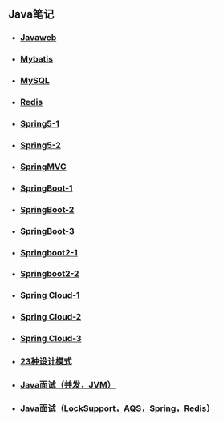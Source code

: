 <!-- @import "[TOC]" {cmd="toc" depthFrom=1 depthTo=6 orderedList=false} -->

<!-- code_chunk_output -->

<!-- - [Java](#java)
  - [基础 (必看 :+1:)](#基础)
  - [容器](#容器)
  - [并发](#并发)
  - [JVM (必看 :+1:)](#jvm-必看-1)
  - [新特性](#新特性)
- [网络](#网络)
- [操作系统](#操作系统)
- [数据结构与算法](#数据结构与算法)
  - [数据结构](#数据结构)
  - [算法](#算法)
- [数据库](#数据库)
  - [MySQL](#mysql)
  - [Redis](#redis)
- [系统设计](#系统设计)
  - [编码之道(必看 :+1:)](#编码之道必看-1)
  - [常用框架](#常用框架)
    - [Spring/SpringBoot](#springspringboot)
    - [MyBatis](#mybatis)
    - [Netty (必看 :+1:)](#netty-必看-1)
    - [ZooKeeper](#zookeeper)
  - [认证授权](#认证授权)
    - [JWT](#jwt)
    - [SSO(单点登录)](#sso单点登录)
  - [分布式](#分布式)
    - [CAP 理论](#cap-理论)
    - [BASE 理论](#base-理论)
    - [Paxos 算法和 Raft 算法](#paxos-算法和-raft-算法)
    - [搜索引擎](#搜索引擎)
    - [RPC](#rpc)
    - [API 网关](#api-网关)
    - [分布式 id](#分布式-id)
  - [微服务](#微服务)
  - [高并发](#高并发)
    - [消息队列](#消息队列)
    - [读写分离](#读写分离)
    - [分库分表](#分库分表)
    - [负载均衡](#负载均衡)
  - [高可用](#高可用)
    - [限流](#限流)
    - [降级](#降级)
    - [熔断](#熔断)
    - [排队](#排队)
  - [大型网站架构](#大型网站架构)
- [工具](#工具)
- [Java 学习常见问题汇总](#java-学习常见问题汇总)
- [书单](#书单)
- [其他](#其他)
  - [待办](#待办)
  - [联系我](#联系我)
  - [捐赠支持](#捐赠支持)
  - [Contributor](#贡献者)
  - [公众号](#公众号) -->

<!-- /code_chunk_output -->


## Java笔记

* ### [Javaweb](./docs/a-1javaweb.md)

* ### [Mybatis](./docs/b-1MyBatis.md)

* ### [MySQL](./docs/c-1mysql.md)

* ### [Redis](./docs/c-3Redis.md)

* ### [Spring5-1](./docs/d-1Spring5.md)

* ### [Spring5-2](./docs/d-2Spring5-2.md)

* ### [SpringMVC](./docs/f-1SpringMVC.md)

* ### [SpringBoot-1](./docs/e-1SpringBoot.md)

* ### [SpringBoot-2](./docs/e-2Springboot-2.md)

* ### [SpringBoot-3](./docs/e-3SpringBoot-3.md)

* ### [Springboot2-1](./docs/SpringBoot2-1.md)

* ### [Springboot2-2](./docs/SpringBoot2-2.md)

* ### [Spring Cloud-1](./docs/SpringCloud-1.md)

* ### [Spring Cloud-2](./docs/SpringCloud-2.md)

* ### [Spring Cloud-3](./docs/SpringCloud-3.md)

* ### [23种设计模式](./docs/23种设计模式.md)

* ### [Java面试（并发，JVM）](./docs/Java面试（并发，JVM）.md)

* ### [Java面试（LockSupport，AQS，Spring，Redis）](./docs/Java面试（LockSupport，AQS，Spring，Redis）.md)

